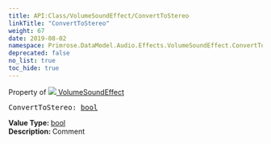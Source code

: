 ```yaml
---
title: API:Class/VolumeSoundEffect/ConvertToStereo
linkTitle: "ConvertToStereo"
weight: 67
date: 2019-08-02
namespace: Primrose.DataModel.Audio.Effects.VolumeSoundEffect.ConvertToStereo
deprecated: false
no_list: true
toc_hide: true
---
```

Property of <a href="/docs/api-reference/Class/VolumeSoundEffect"><img src="/icons/silk/soundwave.png"/>&nbsp;VolumeSoundEffect</a>
<pre class="method-declaration">
ConvertToStereo: <a class="type" href="/docs/api-reference/System/Primitives#boolean">bool</a></pre>
<b>Value Type: </b>
<a class="type" href="/docs/api-reference/System/Primitives#boolean">bool</a>
<br/>
<b>Description: </b>
Comment

